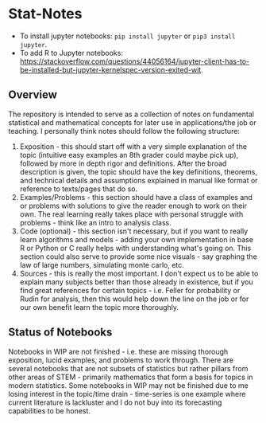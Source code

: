 # Stat-Notes

- To install jupyter notebooks: ```pip install jupyter``` or ```pip3 install jupyter```.
- To add R to Jupyter notebooks: https://stackoverflow.com/questions/44056164/jupyter-client-has-to-be-installed-but-jupyter-kernelspec-version-exited-wit.

## Overview
The repository is intended to serve as a collection of notes on fundamental statistical and mathematical concepts for later use in applications/the job or teaching. I personally think notes should follow the following structure:

  1) Exposition - this should start off with a very simple explanation of the topic (intuitive easy examples an 8th grader could maybe pick up), followed by more in depth rigor and definitions. After the broad description is given, the topic should have the key definitions, theorems, and technical details and assumptions explained in manual like format or reference to texts/pages that do so.  
  2) Examples/Problems - this section should have a class of examples and or problems with solutions to give the reader enough to work on their own. The real learning really takes place with personal struggle with problems - think like an intro to analysis class.
  3) Code (optional) - this section isn't necessary, but if you want to really learn algorithms and models - adding your own implementation in base R or Python or C really helps with understanding what's going on. This section could also serve to provide some nice visuals - say graphing the law of large numbers, simulating monte carlo, etc. 
  4) Sources - this is really the most important. I don't expect us to be able to explain many subjects better than those already in existence, but if you find great references for certain topics - i.e. Feller for probability or Rudin for analysis, then this would help down the line on the job or for our own benefit learn the topic more thoroughly.
  
## Status of Notebooks

Notebooks in WIP are not finished - i.e. these are missing thorough exposition, lucid examples, and problems to work through. There are several notebooks that are not subsets of statistics but rather pillars from other areas of STEM - primarily mathematics that form a basis for topics in modern statistics. Some notebooks in WIP may not be finished due to me losing interest in the topic/time drain - time-series is one example where current literature is lackluster and I do not buy into its
forecasting capabilities to be honest. 

